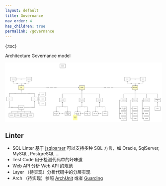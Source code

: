 ```yaml
---
layout: default
title: Governance
nav_order: 4
has_children: true
permalink: /governance
---
```


{:toc}

Architecture Governance model

![ArchGuard](/assets/diagrams/archguard-model.svg)

## Linter

- SQL Linter 基于 [jsqlparser](https://github.com/JSQLParser/JSqlParser) 可以支持多种 SQL 方言，如 Oracle, SqlServer, MySQL, PostgreSQL ...
- Test Code 用于检测代码中的坏味道 
- Web API 分析 Web API 的规范
- Layer （待实现）分析代码中的分层实现
- Arch  （待实现）参照 [ArchUnit](https://github.com/TNG/ArchUnit) 或者 [Guarding](https://github.com/modernizing/guarding)

